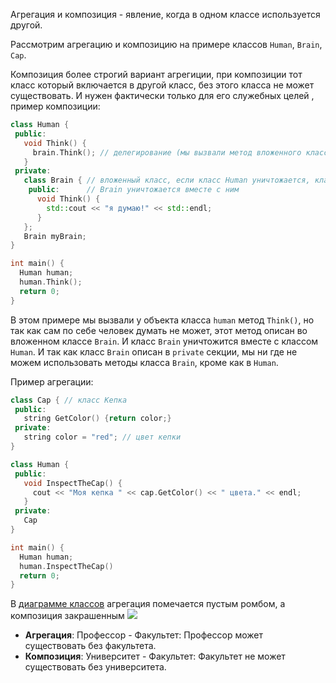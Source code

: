 Агрегация и композиция - явление, когда в одном классе используется другой.

Рассмотрим агрегацию и композицию на примере классов `Human`, `Brain`, `Cap`.

Композиция более строгий вариант агрегиции, при композиции тот класс который включается в другой класс, без этого класса не может существовать. И нужен фактически только для его служебных целей , пример композиции:
```c++
class Human {
 public:
   void Think() {
     brain.Think(); // делегирование (мы вызвали метод вложенного класса)
   }
 private:
   class Brain { // вложенный класс, если класс Human уничтожается, класс
    public:      // Brain уничтожается вместе с ним
      void Think() {
        std::cout << "я думаю!" << std::endl;
      }
   };
   Brain myBrain;
}

int main() {
  Human human;
  human.Think();
  return 0;
}
```
В этом примере мы вызвали у объекта класса `human` метод `Think()`, но так как сам по себе человек думать не может, этот метод описан во вложенном классе `Brain`. И класс `Brain` уничтожится вместе с классом `Human`. И так как класс `Brain` описан в `private` секции, мы ни где не можем использовать методы класса `Brain`, кроме как в `Human`.

Пример агрегации:
```c++
class Cap { // класс Кепка
 public:
   string GetColor() {return color;}
 private:
   string color = "red"; // цвет кепки
}

class Human {
 public:
   void InspectTheCap() {
     cout << "Moя кепка " << cap.GetColor() << " цвета." << endl;
   }
 private:
   Cap
}

int main() {
  Human human;
  human.InspectTheCap()
  return 0;
}
```

В [диаграмме классов](../../Диаграмма%20классов.md) агрегация помечается пустым ромбом, а композиция закрашенным
![](../../files/Aggregation-Composition3.png)
- **Агрегация**: Профессор - Факультет:
	Профессор может существовать без факультета.
- **Композиция**: Университет - Факультет:
	Факультет не может существовать без университета.